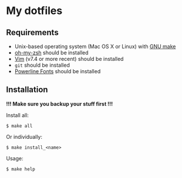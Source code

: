 # My dotfiles

## Requirements

* Unix-based operating system (Mac OS X or Linux) with [GNU make](https://www.gnu.org/software/make/)
* [oh-my-zsh](https://github.com/robbyrussell/oh-my-zsh) should be installed
* [Vim](http://www.vim.org/) (v7.4 or more recent) should be installed
* `git` should be installed
* [Powerline Fonts](https://github.com/powerline/fonts/) should be installed

## Installation

**!!! Make sure you backup your stuff first !!!**

Install all:

    $ make all

Or individually:

    $ make install_<name>

Usage:

    $ make help
